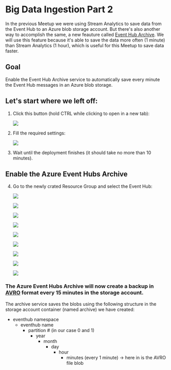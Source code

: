 # Big Data Ingestion Part 2

In the previous Meetup we were using Stream Analytics to save data from the Event Hub to an Azure blob storage account. 
But there's also another way to accomplish the same, a new feauture called [Event Hub Archive](https://docs.microsoft.com/en-us/azure/event-hubs/event-hubs-archive-overview). 
We will use this feature because it's able to save the data more often (1 minute) than Stream Analytics (1 hour), which is useful for this Meetup to save data faster. 

## Goal
Enable the Event Hub Archive service to automatically save every minute the Event Hub messages in an Azure blob storage.  

## Let's start where we left off:

1. Click this button (hold CTRL while clicking to open in a new tab):

    <a target="_blank" id="deploy-to-azure"  href="https://portal.azure.com/#create/Microsoft.Template/uri/https%3A%2F%2Fraw.githubusercontent.com%2FDutchAzureMeetup%2FBigDataIngestion1%2Fmaster%2Fsrc%2FAzureInfrastructure%2Fazuredeploy.json"><img src="http://azuredeploy.net/deploybutton.png"/></a>

2. Fill the required settings:

    ![](https://raw.githubusercontent.com/DutchAzureMeetup/BigDataIngestion1/master/img/intro.png)

3. Wait until the deployment finishes (it should take no more than 10 minutes).

## Enable the Azure Event Hubs Archive 

4. Go to the newly crated Resource Group and select the Event Hub:

   ![](https://raw.githubusercontent.com/DutchAzureMeetup/BigDataIngestion2/master/labs/0-Preparation/img/04eventhubnamespaceselect.png)

   ![](https://raw.githubusercontent.com/DutchAzureMeetup/BigDataIngestion2/master/labs/0-Preparation/img/04eventhubselect.png)

   ![](https://raw.githubusercontent.com/DutchAzureMeetup/BigDataIngestion2/master/labs/0-Preparation/img/04eventhubpropertiesselect.png)
  
   ![](https://raw.githubusercontent.com/DutchAzureMeetup/BigDataIngestion2/master/labs/0-Preparation/img/04eventhuarchivesetuppng.png)
  
   ![](https://raw.githubusercontent.com/DutchAzureMeetup/BigDataIngestion2/master/labs/0-Preparation/img/04storageselect.png)
 
   ![](https://raw.githubusercontent.com/DutchAzureMeetup/BigDataIngestion2/master/labs/0-Preparation/img/04createcontainer1.png)

   ![](https://raw.githubusercontent.com/DutchAzureMeetup/BigDataIngestion2/master/labs/0-Preparation/img/04createcontainer2.png)

   ![](https://raw.githubusercontent.com/DutchAzureMeetup/BigDataIngestion2/master/labs/0-Preparation/img/04createcontainer3.png)

   ![](https://raw.githubusercontent.com/DutchAzureMeetup/BigDataIngestion2/master/labs/0-Preparation/img/04createcontainer4.png)

### The Azure Event Hubs Archive will now create a backup in [AVRO](http://avro.apache.org/docs/current/) format every 15 minutes in the storage account.

The archive service saves the blobs using the following structure in the storage account container (named archive) we have created:

* eventhub namespace
    * eventhub name
        * partition # (in our case 0 and 1)         
            * year
                * month
                    * day
                        * hour
                            * minutes (every 1 minute) -> here in is the AVRO file blob
                        

